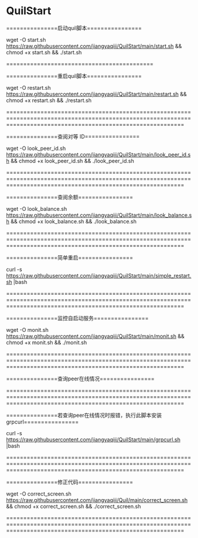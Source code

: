 # QuilStart

===============启动quil脚本================

wget -O start.sh https://raw.githubusercontent.com/jiangyaqiii/QuilStart/main/start.sh && chmod +x start.sh && ./start.sh

===========================================

===============重启quil脚本================

wget -O restart.sh https://raw.githubusercontent.com/jiangyaqiii/QuilStart/main/restart.sh && chmod +x restart.sh && ./restart.sh

================================================================================================================================================================

===============查阅对等 ID================

wget -O look_peer_id.sh https://raw.githubusercontent.com/jiangyaqiii/QuilStart/main/look_peer_id.sh && chmod +x look_peer_id.sh && ./look_peer_id.sh

================================================================================================================================================================

===============查阅余额================

wget -O look_balance.sh https://raw.githubusercontent.com/jiangyaqiii/QuilStart/main/look_balance.sh && chmod +x look_balance.sh && ./look_balance.sh

================================================================================================================================================================

===============简单重启================

curl -s https://raw.githubusercontent.com/jiangyaqiii/QuilStart/main/simple_restart.sh |bash

================================================================================================================================================================

===============监控自启动服务================

wget -O monit.sh https://raw.githubusercontent.com/jiangyaqiii/QuilStart/main/monit.sh && chmod +x monit.sh && ./monit.sh

================================================================================================================================================================

===============查询peer在线情况================

================================================================================================================================================================

===============若查询peer在线情况时报错，执行此脚本安装grpcurl================

curl -s https://raw.githubusercontent.com/jiangyaqiii/QuilStart/main/grpcurl.sh |bash

================================================================================================================================================================

===============修正代码================

wget -O correct_screen.sh https://raw.githubusercontent.com/jiangyaqiii/Quil/main/correct_screen.sh && chmod +x correct_screen.sh && ./correct_screen.sh

================================================================================================================================================================

